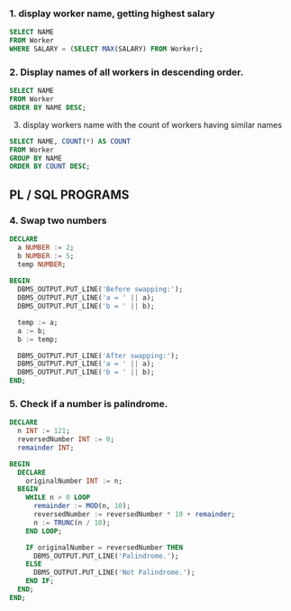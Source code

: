 ### 1. display worker name, getting highest salary

```sql
SELECT NAME
FROM Worker
WHERE SALARY = (SELECT MAX(SALARY) FROM Worker);
```


### 2. Display names of all workers in descending order.

```sql
SELECT NAME
FROM Worker
ORDER BY NAME DESC;
```


3) display workers name with the count of workers having similar names

```sql
SELECT NAME, COUNT(*) AS COUNT
FROM Worker
GROUP BY NAME
ORDER BY COUNT DESC;
```



## PL / SQL PROGRAMS

### 4. Swap two numbers

```sql
DECLARE
  a NUMBER := 2;
  b NUMBER := 5;
  temp NUMBER;
  
BEGIN
  DBMS_OUTPUT.PUT_LINE('Before swapping:');
  DBMS_OUTPUT.PUT_LINE('a = ' || a);
  DBMS_OUTPUT.PUT_LINE('b = ' || b);

  temp := a;
  a := b;
  b := temp;

  DBMS_OUTPUT.PUT_LINE('After swapping:');
  DBMS_OUTPUT.PUT_LINE('a = ' || a);
  DBMS_OUTPUT.PUT_LINE('b = ' || b);
END;
```

### 5. Check if a number is palindrome.

```sql
DECLARE
  n INT := 121;
  reversedNumber INT := 0;
  remainder INT;

BEGIN
  DECLARE
    originalNumber INT := n;
  BEGIN
    WHILE n > 0 LOOP
      remainder := MOD(n, 10);
      reversedNumber := reversedNumber * 10 + remainder;
      n := TRUNC(n / 10);
    END LOOP;

    IF originalNumber = reversedNumber THEN
      DBMS_OUTPUT.PUT_LINE('Palindrome.');
    ELSE
      DBMS_OUTPUT.PUT_LINE('Not Palindrome.');
    END IF;
  END;
END;
```